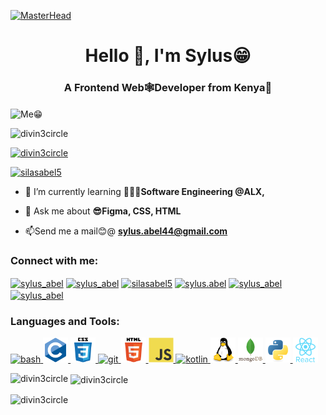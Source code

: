[![MasterHead](https://d2gg9evh47fn9z.cloudfront.net/800px_COLOURBOX31609797.jpg)](http://ww16.rishavchanda.io/?sub1=20221209-0059-435b-906d-66aee38def64)
<h1 align="center">Hello 👋, I'm Sylus😁</h1>
<h3 align="center">A Frontend Web🕸️Developer from Kenya🤩</h3>
<img align="center" alt="Me😁" width="600" src=https://miro.medium.com/max/1360/1*nWQ_U5NKEfNeGCTfh_2-Mw.gif>

<p align="left"> <img src="https://komarev.com/ghpvc/?username=divin3circle&label=Profile%20views&color=0e75b6&style=flat" alt="divin3circle" /> </p>

<p align="left"> <a href="https://github.com/ryo-ma/github-profile-trophy"><img src="https://github-profile-trophy.vercel.app/?username=divin3circle" alt="divin3circle" /></a> </p>

<p align="left"> <a href="https://twitter.com/silasabel5" target="blank"><img src="https://img.shields.io/twitter/follow/silasabel5?logo=twitter&style=for-the-badge" alt="silasabel5" /></a> </p>

- 🌱 I’m currently learning **🔰👨‍💻Software Engineering @ALX,**

- 💬 Ask me about **😎Figma, CSS, HTML**

- 📫Send me a mail😊@ **sylus.abel44@gmail.com**

<h3 align="left">Connect with me:</h3>
<p align="left">
<a href="https://codepen.io/sylus_abel" target="blank"><img align="center" src="https://raw.githubusercontent.com/rahuldkjain/github-profile-readme-generator/master/src/images/icons/Social/codepen.svg" alt="sylus_abel" height="30" width="40" /></a>
<a href="https://dev.to/sylus_abel" target="blank"><img align="center" src="https://raw.githubusercontent.com/rahuldkjain/github-profile-readme-generator/master/src/images/icons/Social/devto.svg" alt="sylus_abel" height="30" width="40" /></a>
<a href="https://twitter.com/silasabel5" target="blank"><img align="center" src="https://raw.githubusercontent.com/rahuldkjain/github-profile-readme-generator/master/src/images/icons/Social/twitter.svg" alt="silasabel5" height="30" width="40" /></a>
<a href="https://instagram.com/sylus.abel" target="blank"><img align="center" src="https://raw.githubusercontent.com/rahuldkjain/github-profile-readme-generator/master/src/images/icons/Social/instagram.svg" alt="sylus.abel" height="30" width="40" /></a>
<a href="https://www.leetcode.com/sylus_abel" target="blank"><img align="center" src="https://raw.githubusercontent.com/rahuldkjain/github-profile-readme-generator/master/src/images/icons/Social/leet-code.svg" alt="sylus_abel" height="30" width="40" /></a>
<a href="https://www.topcoder.com/members/sylus_abel" target="blank"><img align="center" src="https://raw.githubusercontent.com/rahuldkjain/github-profile-readme-generator/master/src/images/icons/Social/topcoder.svg" alt="sylus_abel" height="30" width="40" /></a>
</p>

<h3 align="left">Languages and Tools:</h3>
<p align="left"> <a href="https://www.gnu.org/software/bash/" target="_blank" rel="noreferrer"> <img src="https://www.vectorlogo.zone/logos/gnu_bash/gnu_bash-icon.svg" alt="bash" width="40" height="40"/> </a> <a href="https://www.cprogramming.com/" target="_blank" rel="noreferrer"> <img src="https://raw.githubusercontent.com/devicons/devicon/master/icons/c/c-original.svg" alt="c" width="40" height="40"/> </a> <a href="https://www.w3schools.com/css/" target="_blank" rel="noreferrer"> <img src="https://raw.githubusercontent.com/devicons/devicon/master/icons/css3/css3-original-wordmark.svg" alt="css3" width="40" height="40"/> </a> <a href="https://git-scm.com/" target="_blank" rel="noreferrer"> <img src="https://www.vectorlogo.zone/logos/git-scm/git-scm-icon.svg" alt="git" width="40" height="40"/> </a> <a href="https://www.w3.org/html/" target="_blank" rel="noreferrer"> <img src="https://raw.githubusercontent.com/devicons/devicon/master/icons/html5/html5-original-wordmark.svg" alt="html5" width="40" height="40"/> </a> <a href="https://developer.mozilla.org/en-US/docs/Web/JavaScript" target="_blank" rel="noreferrer"> <img src="https://raw.githubusercontent.com/devicons/devicon/master/icons/javascript/javascript-original.svg" alt="javascript" width="40" height="40"/> </a> <a href="https://kotlinlang.org" target="_blank" rel="noreferrer"> <img src="https://www.vectorlogo.zone/logos/kotlinlang/kotlinlang-icon.svg" alt="kotlin" width="40" height="40"/> </a> <a href="https://www.linux.org/" target="_blank" rel="noreferrer"> <img src="https://raw.githubusercontent.com/devicons/devicon/master/icons/linux/linux-original.svg" alt="linux" width="40" height="40"/> </a> <a href="https://www.mongodb.com/" target="_blank" rel="noreferrer"> <img src="https://raw.githubusercontent.com/devicons/devicon/master/icons/mongodb/mongodb-original-wordmark.svg" alt="mongodb" width="40" height="40"/> </a> <a href="https://www.python.org" target="_blank" rel="noreferrer"> <img src="https://raw.githubusercontent.com/devicons/devicon/master/icons/python/python-original.svg" alt="python" width="40" height="40"/> </a> <a href="https://reactjs.org/" target="_blank" rel="noreferrer"> <img src="https://raw.githubusercontent.com/devicons/devicon/master/icons/react/react-original-wordmark.svg" alt="react" width="40" height="40"/> </a> </p>

<p><img align="left" src="https://github-readme-stats.vercel.app/api/top-langs?username=divin3circle&show_icons=true&locale=en&layout=compact" alt="divin3circle" /></p>

<p>&nbsp;<img align="center" src="https://github-readme-stats.vercel.app/api?username=divin3circle&show_icons=true&locale=en" alt="divin3circle" /></p>

<p><img align="center" src="https://github-readme-streak-stats.herokuapp.com/?user=divin3circle&" alt="divin3circle" /></p>














